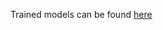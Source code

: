 Trained models can be found [here](https://www.kaggle.com/datasets/lorencjan/keyboard-and-character-recognition-models)